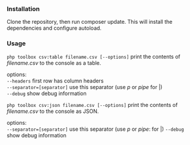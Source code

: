 ### Installation ###

Clone the repository, then run composer update.
This will install the dependencies and configure autoload.

### Usage ###

``` php toolbox csv:table filename.csv [--options] ``` print the contents of *filename.csv* to the console as a table.    

options:   
``` --headers ``` first row has column headers  
``` --separator=[separator] ``` use this separator (use *p* or *pipe* for |)  
``` --debug ``` show debug information

``` php toolbox csv:json filename.csv [--options] ``` print the contents of *filename.csv* to the console as JSON.

options:      
``` --separator=[separator] ``` use this separator (use *p* or *pipe*: for |)
``` --debug ``` show debug information